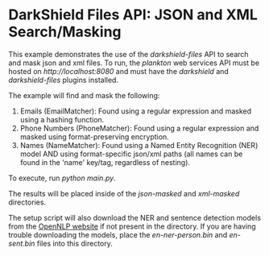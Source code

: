 # DarkShield Files API: JSON and XML Search/Masking

This example demonstrates the use of the *darkshield-files* API to search and mask json
and xml files. To run, the *plankton* web services API must be hosted on 
*http://localhost:8080* and must have the *darkshield* and *darkshield-files* plugins 
installed.

The example will find and mask the following:

1. Emails (EmailMatcher): Found using a regular expression and masked using a hashing
function.
2. Phone Numbers (PhoneMatcher): Found using a regular expression and masked using
format-preserving encryption.
3. Names (NameMatcher): Found using a Named Entity Recognition (NER) model AND using
format-specific json/xml paths (all names can be found in the 'name' key/tag, regardless
of nesting).

To execute, run *python main.py*.

The results will be placed inside of the *json-masked* and *xml-masked* directories.

The setup script will also download the NER and sentence detection models from the
[OpenNLP website](http://opennlp.sourceforge.net/models-1.5/) if not present in the
directory. If you are having trouble downloading the models, place the *en-ner-person.bin*
and *en-sent.bin* files into this directory.